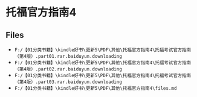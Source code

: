 # 托福官方指南4

## Files

- `F:/【01分类书籍】\kindle好书\更新5\PDF\其他\托福官方指南4\托福考试官方指南（第4版）.part01.rar.baiduyun.downloading`
- `F:/【01分类书籍】\kindle好书\更新5\PDF\其他\托福官方指南4\托福考试官方指南（第4版）.part02.rar.baiduyun.downloading`
- `F:/【01分类书籍】\kindle好书\更新5\PDF\其他\托福官方指南4\托福考试官方指南（第4版）.part03.rar.baiduyun.downloading`
- `F:/【01分类书籍】\kindle好书\更新5\PDF\其他\托福官方指南4\files.md`
